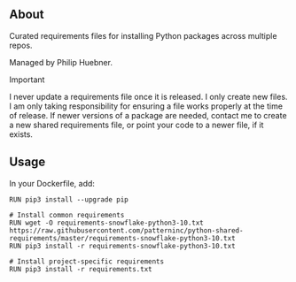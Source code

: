 ## About
Curated requirements files for installing Python packages across multiple repos.

Managed by Philip Huebner. 

> [!IMPORTANT]  
> I never update a requirements file once it is released. 
> I only create new files.
> I am only taking responsibility for ensuring a file works properly at the time of release.
> If newer versions of a package are needed, contact me to create a new shared requirements file, or point your code to a newer file, if it exists. 


## Usage

In your Dockerfile, add:

```
RUN pip3 install --upgrade pip

# Install common requirements
RUN wget -O requirements-snowflake-python3-10.txt https://raw.githubusercontent.com/patterninc/python-shared-requirements/master/requirements-snowflake-python3-10.txt
RUN pip3 install -r requirements-snowflake-python3-10.txt

# Install project-specific requirements
RUN pip3 install -r requirements.txt
```
